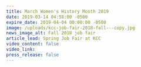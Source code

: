 ```yaml
---
title: March Women's History Month 2019
date: 2019-03-14 04:58:00 -0500
expire_date: 2019-04-04 00:00:00 -0500
image: /uploads/kcc-job-fair-2018-fall---copy.jpg
news_image_alt: Fall 2018 job fair
article_lead: Spring Job Fair at KCC
video_content: false
video_link:
press_release: false
---
```

